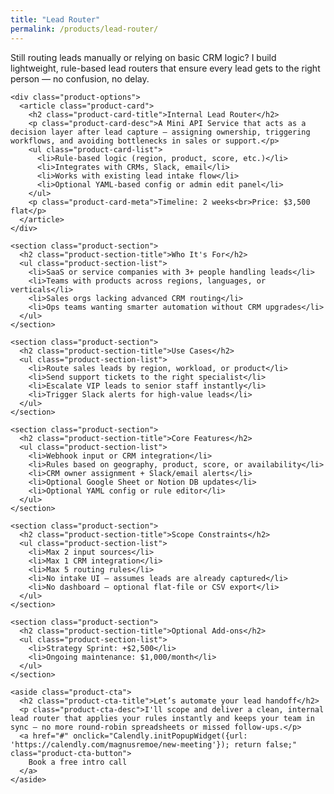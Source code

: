 ```yaml
---
title: "Lead Router"
permalink: /products/lead-router/
---
```


<section class="product-landing">
  <div class="container">
    <div class="product-header">
      <p class="product-subtitle">
        Still routing leads manually or relying on basic CRM logic? I build lightweight, rule-based lead routers that ensure every lead gets to the right person — no confusion, no delay.
      </p>
    </div>

    <div class="product-options">
      <article class="product-card">
        <h2 class="product-card-title">Internal Lead Router</h2>
        <p class="product-card-desc">A Mini API Service that acts as a decision layer after lead capture — assigning ownership, triggering workflows, and avoiding bottlenecks in sales or support.</p>
        <ul class="product-card-list">
          <li>Rule-based logic (region, product, score, etc.)</li>
          <li>Integrates with CRMs, Slack, email</li>
          <li>Works with existing lead intake flow</li>
          <li>Optional YAML-based config or admin edit panel</li>
        </ul>
        <p class="product-card-meta">Timeline: 2 weeks<br>Price: $3,500 flat</p>
      </article>
    </div>

    <section class="product-section">
      <h2 class="product-section-title">Who It's For</h2>
      <ul class="product-section-list">
        <li>SaaS or service companies with 3+ people handling leads</li>
        <li>Teams with products across regions, languages, or verticals</li>
        <li>Sales orgs lacking advanced CRM routing</li>
        <li>Ops teams wanting smarter automation without CRM upgrades</li>
      </ul>
    </section>

    <section class="product-section">
      <h2 class="product-section-title">Use Cases</h2>
      <ul class="product-section-list">
        <li>Route sales leads by region, workload, or product</li>
        <li>Send support tickets to the right specialist</li>
        <li>Escalate VIP leads to senior staff instantly</li>
        <li>Trigger Slack alerts for high-value leads</li>
      </ul>
    </section>

    <section class="product-section">
      <h2 class="product-section-title">Core Features</h2>
      <ul class="product-section-list">
        <li>Webhook input or CRM integration</li>
        <li>Rules based on geography, product, score, or availability</li>
        <li>CRM owner assignment + Slack/email alerts</li>
        <li>Optional Google Sheet or Notion DB updates</li>
        <li>Optional YAML config or rule editor</li>
      </ul>
    </section>

    <section class="product-section">
      <h2 class="product-section-title">Scope Constraints</h2>
      <ul class="product-section-list">
        <li>Max 2 input sources</li>
        <li>Max 1 CRM integration</li>
        <li>Max 5 routing rules</li>
        <li>No intake UI — assumes leads are already captured</li>
        <li>No dashboard — optional flat-file or CSV export</li>
      </ul>
    </section>

    <section class="product-section">
      <h2 class="product-section-title">Optional Add-ons</h2>
      <ul class="product-section-list">
        <li>Strategy Sprint: +$2,500</li>
        <li>Ongoing maintenance: $1,000/month</li>
      </ul>
    </section>

    <aside class="product-cta">
      <h2 class="product-cta-title">Let’s automate your lead handoff</h2>
      <p class="product-cta-desc">I'll scope and deliver a clean, internal lead router that applies your rules instantly and keeps your team in sync — no more round-robin spreadsheets or missed follow-ups.</p>
      <a href="#" onclick="Calendly.initPopupWidget({url: 'https://calendly.com/magnusremoe/new-meeting'}); return false;" class="product-cta-button">
        Book a free intro call
      </a>
    </aside>
  </div>
</section>
